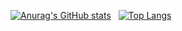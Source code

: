 [![Anurag's GitHub stats](https://github-readme-stats.vercel.app/api?username=mochamadboval&show_icons=true&theme=vue)](https://github.com/anuraghazra/github-readme-stats) &nbsp; [![Top Langs](https://github-readme-stats.vercel.app/api/top-langs/?username=mochamadboval&layout=compact&theme=vue)](https://github.com/anuraghazra/github-readme-stats)
